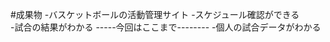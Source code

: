 #成果物 
    -バスケットボールの活動管理サイト 
    -スケジュール確認ができる  
    -試合の結果がわかる 
    -----今回はここまで--------
    -個人の試合データがわかる
